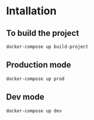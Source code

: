 # Intallation
## To build the project
```
docker-compose up build-project
```

## Production mode
```
docker-compose up prod
```

## Dev mode
```
docker-compose up dev
```